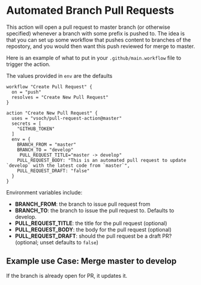 # Automated Branch Pull Requests

This action will open a pull request to master branch (or otherwise specified)
whenever a branch with some prefix is pushed to. The idea is that you can
set up some workflow that pushes content to branches of the repostory,
and you would then want this push reviewed for merge to master.

Here is an example of what to put in your `.github/main.workflow` file to
trigger the action.

The values provided in `env` are the defaults
```
workflow "Create Pull Request" {
  on = "push"
  resolves = "Create New Pull Request"
}

action "Create New Pull Request" {
  uses = "vsoch/pull-request-action@master"
  secrets = [
    "GITHUB_TOKEN"
  ]
  env = {
    BRANCH_FROM = "master"
    BRANCH_TO = "develop"
     PULL_REQUEST_TITLE="master -> develop"
    PULL_REQUEST_BODY: "This is an automated pull request to update `develop` with the latest code from `master`",
    PULL_REQUEST_DRAFT: "false"
  }
}
```

Environment variables include:

  - **BRANCH_FROM**: the branch to issue pull request from
  - **BRANCH_TO**: the branch to issue the pull request to. Defaults to develop.
  - **PULL_REQUEST_TITLE**: the title for the pull request  (optional)
  - **PULL_REQUEST_BODY**: the body for the pull request (optional)
  - **PULL_REQUEST_DRAFT**: should the pull request be a draft PR? (optional; unset defaults to `false`)

## Example use Case: Merge master to develop

If the branch is already open for PR, it updates it.
